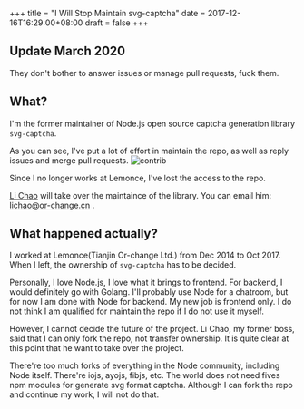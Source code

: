 +++
title = "I Will Stop Maintain svg-captcha"
date = 2017-12-16T16:29:00+08:00
draft = false
+++

## Update March 2020

They don't bother to answer issues or manage pull requests, fuck them.

## What?

I'm the former maintainer of Node.js open source captcha generation library `svg-captcha`.

As you can see, I've put a lot of effort in maintain the repo, as well as reply issues and merge pull requests.
![contrib](/images/svg-captcha-contrib.png)

Since I no longer works at Lemonce, I've lost the access to the repo.

[Li Chao](https://github.com/lichaozhy) will take over the maintaince of the library. You can email him: lichao@or-change.cn .

## What happened actually?

I worked at Lemonce(Tianjin Or-change Ltd.) from Dec 2014 to Oct 2017. When I left, the ownership of `svg-captcha` has to be decided. 

Personally, I love Node.js, I love what it brings to frontend. For backend, I would definitely go with Golang. I'll probably use Node for a chatroom, but for now I am done with Node for backend. My new job is frontend only. I do not think I am qualified for maintain the repo if I do not use it myself.

However, I cannot decide the future of the project. Li Chao, my former boss, said that I can only fork the repo, not transfer ownership. It is quite clear at this point that he want to take over the project. 

There're too much forks of everything in the Node community, including Node itself. There're iojs, ayojs, fibjs, etc. The world does not need fives npm modules for generate svg format captcha. Although I can fork the repo and continue my work, I will not do that.